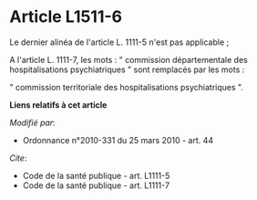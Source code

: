 # Article L1511-6

Le dernier alinéa de l'article L. 1111-5 n'est pas applicable ; 

A l'article L. 1111-7, les mots : " commission départementale des hospitalisations psychiatriques " sont remplacés par les
mots : 

" commission territoriale des hospitalisations psychiatriques ".

**Liens relatifs à cet article**

_Modifié par_:

  - Ordonnance n°2010-331 du 25 mars 2010 - art. 44

_Cite_:

  - Code de la santé publique - art. L1111-5
  - Code de la santé publique - art. L1111-7
